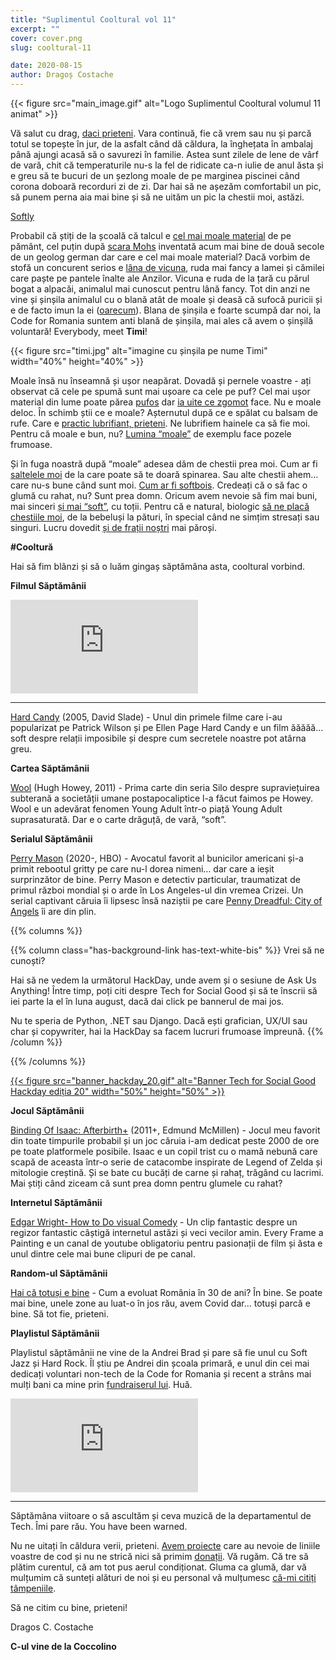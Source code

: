 ```yaml
---
title: "Suplimentul Cooltural vol 11"
excerpt: ""
cover: cover.png
slug: cooltural-11

date: 2020-08-15
author: Dragoș Costache
---
```


{{< figure src="main_image.gif" alt="Logo Suplimentul Cooltural volumul 11 animat" >}}

Vă salut cu drag, [daci prieteni](https://www.youtube.com/watch?v=tGZgk2w7xLM). Vara continuă, fie că vrem sau nu și parcă totul se topește în jur, de la asfalt când dă căldura, la înghețata în ambalaj până ajungi acasă să o savurezi în familie. Astea sunt zilele de lene de vârf de vară, chit că temperaturile nu-s la fel de ridicate ca-n iulie de anul ăsta și e greu să te bucuri de un șezlong moale de pe marginea piscinei când corona doboară recorduri zi de zi. Dar hai să ne așezăm comfortabil un pic, să punem perna aia mai bine și să ne uităm un pic la chestii moi, astăzi.

[Softly](https://www.youtube.com/watch?v=jeo3an2M_Lo)

Probabil că știți de la școală că talcul e [cel mai moale material](https://www.popsci.com/science/article/2012-10/fyi-whats-softest-material-earth/#:~:text=According%20to%20the%20Mohs%20scale,measure%20hardness%20in%20absolute%20terms.) de pe pământ, cel puțin după [scara Mohs](https://geology.com/minerals/mohs-hardness-scale.shtml) inventată acum mai bine de două secole de un geolog german dar care e cel mai moale material? Dacă vorbim de stofă un concurent serios e [lâna de vicuna](https://bellatory.com/clothing/The-Rarest-Fabric-in-the-World), ruda mai fancy a lamei și cămilei care paște pe pantele înalte ale Anzilor. Vicuna e ruda de la țară cu părul bogat a alpacăi, animalul mai cunoscut pentru lână fancy. Tot din anzi ne vine și șinșila animalul cu o blană atât de moale și deasă că sufocă puricii și e de facto imun la ei ([oarecum](https://squeaksandnibbles.com/can-chinchillas-get-fleas/)). Blana de șinșila e foarte scumpă dar noi, la Code for Romania suntem anti blană de șinșila, mai ales că avem o șinșilă voluntară! Everybody, meet **Timi**!

{{< figure src="timi.jpg" alt="imagine cu șinșila pe nume Timi" width="40%" height="40%" >}}

Moale însă nu înseamnă și ușor neapărat. Dovadă și pernele voastre - ați observat că cele pe spumă sunt mai ușoare ca cele pe puf? Cel mai ușor material din lume poate părea [pufos](https://en.wikipedia.org/wiki/Aerogel) dar [ia uite ce zgomot](https://www.youtube.com/watch?v=GcdB5bFwio4&list=LL0Kc4I8HJzb7RB6MrR4O0yQ&index=200) face. Nu e moale deloc. În schimb știi ce e moale? Așternutul după ce e spălat cu balsam de rufe. Care e [practic lubrifiant, prieteni](https://www.scienceabc.com/eyeopeners/how-do-fabric-softeners-work.html). Ne lubrifiem hainele ca să fie moi. Pentru  că moale e bun, nu? [Lumina “moale”](https://en.wikipedia.org/wiki/Hard_and_soft_light) de exemplu face pozele frumoase. 

Și în fuga noastră după “moale” adesea dăm de chestii prea moi. Cum ar fi [saltelele moi](https://www.health.com/mind-body/signs-mattress-too-soft) de la care poate să te doară spinarea. Sau alte chestii ahem… care nu-s bune când sunt moi. [Cum ar fi softbois](https://www.youtube.com/watch?v=QY8HvboEv6U). Credeați că o să fac o glumă cu rahat, nu? Sunt prea domn. Oricum avem nevoie să fim mai buni, mai sinceri [și mai “soft”](https://medium.com/@shannonstoby/re-defining-strength-why-softness-could-save-your-life-4a2f1ff3c6ab), cu toții. Pentru că e natural, biologic [să ne placă chestiile moi](https://www.psychologytoday.com/us/blog/design-and-the-mind/201106/sad-times-call-soft-textures), de la bebeluși la pături, în special când ne simțim stresați sau singuri. Lucru dovedit [și de frații noștri](https://pages.uoregon.edu/adoption/studies/HarlowMLE.htm) mai păroși.

**#Cooltură**

Hai să fim blânzi și să o luăm gingaș săptămâna asta, cooltural vorbind.

**Filmul Săptămânii**

<div class="embed-responsive is-16by9">
  <iframe src="https://www.youtube-nocookie.com/embed/hvx0m2SeOSk" frameborder="0" allow="accelerometer; autoplay; encrypted-media; gyroscope; picture-in-picture" allowfullscreen></iframe>
</div>

---

[Hard Candy](https://www.youtube.com/watch?v=hvx0m2SeOSk) (2005, David Slade) - Unul din primele filme care i-au popularizat pe Patrick Wilson și pe Ellen Page Hard Candy e un film ăăăăă… soft despre relații imposibile și despre cum secretele noastre pot atârna greu. 

**Cartea Săptămânii**

[Wool](https://www.elefant.ro/wool-paperback_2322ac00-6ffb-448e-a5ea-cf227d18bf6e) (Hugh Howey, 2011) - Prima carte din seria Silo despre supraviețuirea subterană a societății umane postapocaliptice l-a făcut faimos pe Howey. Wool e un adevărat fenomen Young Adult într-o piață Young Adult suprasaturată. Dar e o carte drăguță, de vară, “soft”.

**Serialul Săptămânii**

[Perry Mason](https://www.youtube.com/watch?v=_5O3cMmg3JQ) (2020-, HBO) - Avocatul favorit al bunicilor americani și-a primit rebootul gritty pe care nu-l dorea nimeni… dar care a ieșit surprinzător de bine. Perry Mason e detectiv particular, traumatizat de primul război mondial și o arde în Los Angeles-ul din vremea Crizei. Un serial captivant căruia îi lipsesc însă naziștii pe care [Penny Dreadful: City of Angels](https://www.youtube.com/watch?v=_WqFMwMiF3I) îi are din plin.

{{% columns %}}

{{% column class="has-background-link has-text-white-bis" %}}
Vrei să ne cunoști?

Hai să ne vedem la următorul HackDay, unde avem și o sesiune de Ask Us Anything! Între timp, poți citi despre Tech for Social Good și să te înscrii să iei parte la el în luna august, dacă dai click pe bannerul de mai jos. 

Nu te speria de Python, .NET sau Django. Dacă ești grafician, UX/UI sau char și copywriter, hai la HackDay sa facem lucruri frumoase împreună. 
{{% /column %}}

{{% /columns %}}

<a href="http://tfsg.code4.ro/">{{< figure src="banner_hackday_20.gif" alt="Banner Tech for Social Good Hackday ediția 20" width="50%" height="50%" >}}</a>

**Jocul Săptămânii**

[Binding Of Isaac: Afterbirth+](https://store.steampowered.com/app/250900/The_Binding_of_Isaac_Rebirth/?curator_clanid=33060864) (2011+, Edmund McMillen) - Jocul meu favorit din toate timpurile probabil și un joc căruia i-am dedicat peste 2000 de ore pe toate platformele posibile. Isaac e un copil trist cu o mamă nebună care scapă de aceasta într-o serie de catacombe inspirate de Legend of Zelda și mitologie creștină. Și se bate cu bucăți de carne și rahaț, trăgând cu lacrimi. Mai știți când ziceam că sunt prea domn pentru glumele cu rahat?

**Internetul Săptămânii**

[Edgar Wright- How to Do visual Comedy](https://www.youtube.com/watch?v=3FOzD4Sfgag) - Un clip fantastic despre un regizor fantastic câștigă internetul astăzi și veci vecilor amin. Every Frame a Painting e un canal de youtube obligatoriu pentru pasionații de film și ăsta e unul dintre cele mai bune clipuri de pe canal.

**Random-ul Săptămânii**

[Hai că totuși e bine](https://www.reddit.com/r/Romania/comments/i9gnls/how_romania_has_developed_from_1990_to_2020/) - Cum a evoluat România în 30 de ani? În bine. Se poate mai bine, unele zone au luat-o în jos rău, avem Covid dar… totuși parcă e bine. Să tot fie, prieteni.

**Playlistul Săptămânii**

Playlistul săptămânii ne vine de la Andrei Brad și pare să fie unul cu Soft Jazz și Hard Rock. Îl știu pe Andrei din școala primară, e unul din cei mai dedicați voluntari non-tech de la Code for Romania și recent a strâns mai mulți bani ca mine prin [fundraiserul lui](https://code4.galantom.ro/fundraising_pages/view?id=13689&lang=en). Huă.

<div class="embed-responsive is-16by9">
  <iframe src="https://open.spotify.com/embed/playlist/7Fvz6uzhuEuIgatjAwt5uz" frameborder="0" allowtransparency="true" allow="encrypted-media"></iframe>
</div>

---

Săptămâna viitoare o să ascultăm și ceva muzică de la departamentul de Tech. Îmi pare rău. You have been warned.

Nu ne uitați în căldura verii, prieteni. [Avem proiecte](https://tfsg.code4.ro/en/) care au nevoie de liniile voastre de cod și nu ne strică nici să primim  [donații](https://code4.ro/ro/doneaza/). Vă rugăm. Că tre să plătim curentul, că am tot pus aerul condiționat. Gluma ca glumă, dar vă mulțumim că sunteți alături de noi și eu personal vă mulțumesc [că-mi citiți tâmpeniile](https://www.scena9.ro/article/istorie-conspiratii-romania?fbclid=IwAR2OUfJ4KUURY_bxkh9H1hvTqDnmgfRiK79E9foLgMCUO1nTUXnxLsU3vXE). 

Să ne citim cu bine, prieteni!

Dragos C. Costache

**C-ul vine de la Coccolino**
